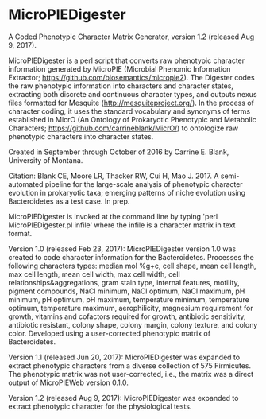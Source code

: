 # MicroPIEDigester
A Coded Phenotypic Character Matrix Generator, version 1.2 (released Aug 9, 2017).  

MicroPIEDigester is a perl script that converts raw phenotypic character information generated by MicroPIE (Microbial Phenomic Information Extractor; https://github.com/biosemantics/micropie2).  The Digester codes the raw phenotypic information into characters and character states, extracting both discrete and continuous character types, and outputs nexus files formatted for Mesquite (http://mesquiteproject.org/).  In the process of character coding, it uses the standard vocabulary and synonyms of terms established in MicrO (An Ontology of Prokaryotic Phenotypic and Metabolic Characters; https://github.com/carrineblank/MicrO/) to ontologize raw phenotypic characters into character states.

Created in September through October of 2016 by Carrine E. Blank, University of Montana.  

Citation: Blank CE, Moore LR, Thacker RW, Cui H, Mao J.  2017.  A semi-automated pipeline for the large-scale analysis of phenotypic character evolution in prokaryotic taxa; emerging patterns of niche evolution using Bacteroidetes as a test case.  In prep.


MicroPIEDigester is invoked at the command line by typing 'perl MicroPIEDigester.pl infile' where the infile is a character matrix in text format.


Version 1.0 (released Feb 23, 2017):
MicroPIEDigester version 1.0 was created to code character information for the Bacteroidetes.  Processes the following characters types:
median mol %g+c, cell shape, mean cell length, max cell length, mean cell width, max cell width, cell relationships&aggregations, gram stain type, internal features, motility, pigment compounds, NaCl minimum, NaCl optimum, NaCl maximum, pH minimum, pH optimum, pH maximum, temperature minimum, temperature optimum, temperature maximum, aerophilicity, magnesium requirement for growth, vitamins and cofactors required for growth, antibiotic sensitivity, antibiotic resistant, colony shape, colony margin, colony texture, and colony color.  Developed using a user-corrected phenotypic matrix of Bacteroidetes.

Version 1.1 (released Jun 20, 2017):
MicroPIEDigester was expanded to extract phenotypic characters from a diverse collection of 575 Firmicutes.  The phenotypic matrix was not user-corrected, i.e., the matrix was a direct output of MicroPIEWeb version 0.1.0.

Version 1.2 (released Aug 9, 2017):
MicroPIEDigester was expanded to extract phenotypic character for the physiological tests.
